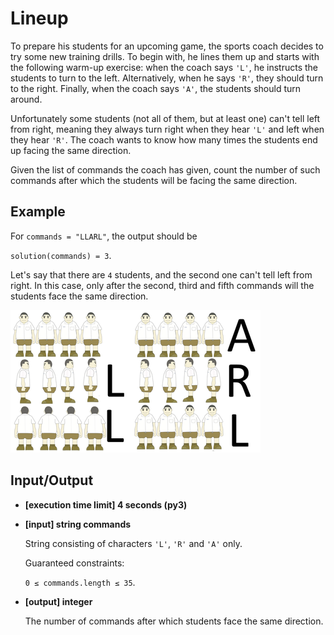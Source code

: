 # Lineup

To prepare his students for an upcoming game, the sports coach decides to try some new training drills. To begin with, he lines them up and starts with the following warm-up exercise: when the coach says `'L'`, he instructs the students to turn to the left. Alternatively, when he says `'R'`, they should turn to the right. Finally, when the coach says `'A'`, the students should turn around.

Unfortunately some students (not all of them, but at least one) can't tell left from right, meaning they always turn right when they hear `'L'` and left when they hear `'R'`. The coach wants to know how many times the students end up facing the same direction.

Given the list of commands the coach has given, count the number of such commands after which the students will be facing the same direction.

## Example

For `commands = "LLARL"`, the output should be

`solution(commands) = 3`.

Let's say that there are `4` students, and the second one can't tell left from right. In this case, only after the second, third and fifth commands will the students face the same direction.

![Example picture](../../../assets%20(dont%20delete)/arcade-the_core-28.png)

## Input/Output

- **[execution time limit] 4 seconds (py3)**

- **[input] string commands**

	String consisting of characters `'L'`, `'R'` and `'A'` only.

	Guaranteed constraints:

	`0 ≤ commands.length ≤ 35`.

- **[output] integer**

	The number of commands after which students face the same direction.

